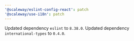 ```yaml
---
'@scaleway/eslint-config-react': patch
'@scaleway/use-i18n': patch
---
```


Updated dependency `eslint` to `8.38.0`.
Updated dependency `international-types` to `0.4.0`.

